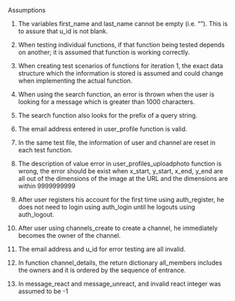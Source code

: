 Assumptions

1)  The variables first_name and last_name cannot be empty (i.e. “”). This is to assure that u_id is not blank.

2)  When testing individual functions, if that function being tested depends on another; it is assumed that function is working correctly.

3)  When creating test scenarios of functions for iteration 1, the exact data structure which the information is stored is assumed and could change when implementing the actual function.

4)  When using the search function, an error is thrown when the user is looking for a message which is greater than 1000 characters.

5)  The search function also looks for the prefix of a query string. 

6)  The email address entered in user_profile function is valid. 

7)  In the same test file, the information of user and channel are reset in each test function.

8)  The description of value error in user_profiles_uploadphoto function is wrong, the error should be exist when x_start, y_start, x_end, y_end are all out of the dimensions of the image at the URL and the dimensions are within 9999999999

9)  After user registers his account for the first time using auth_register, he does not need to login using auth_login until he logouts using auth_logout. 

10) After user using channels_create to create a channel, he immediately becomes the owner of the channel. 

11) The email address and u_id for error testing are all invalid.

12) In function channel_details, the return dictionary all_members includes the owners and it is ordered by the sequence of entrance.

13) In message_react and message_unreact, and invalid react integer was assumed to be -1

